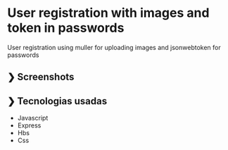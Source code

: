 # User registration with images and token in passwords

User registration using muller for uploading images and jsonwebtoken for passwords

## ❯ Screenshots

## ❯ Tecnologias usadas

- Javascript
- Express
- Hbs
- Css
